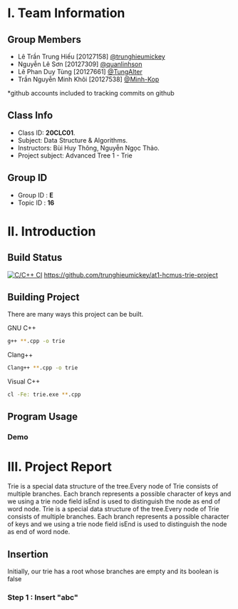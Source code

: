 # I. Team Information

## Group Members

- Lê Trần Trung Hiếu [20127158] [@trunghieumickey](https://github.com/trunghieumickey)
- Nguyễn Lê Sơn [20127309] [@quanlinhson](https://github.com/quanlinhson)
- Lê Phan Duy Tùng [20127661] [@TungAlter](https://github.com/TungAlter)
- Trần Nguyễn Minh Khôi [20127538] [@Minh-Kop](https://github.com/Minh-Kop)

*github accounts included to tracking commits on github

## Class Info
- Class ID: **20CLC01**.
- Subject: 	Data Structure & Algorithms.
- Instructors: Bùi Huy Thông, Nguyễn Ngọc Thảo.
- Project subject: Advanced Tree 1 - Trie

## Group ID
- Group ID : **E**
- Topic ID : **16**

# II. Introduction
## Build Status
[![C/C++ CI](https://github.com/trunghieumickey/at1-hcmus-trie-project/actions/workflows/build.yml/badge.svg)](https://github.com/trunghieumickey/at1-hcmus-trie-project/actions/workflows/build.yml) https://github.com/trunghieumickey/at1-hcmus-trie-project
## Building Project
There are many ways this project can be built.

GNU C++
```bash
g++ **.cpp -o trie
```

Clang++
```bash
Clang++ **.cpp -o trie
```

Visual C++
```bash
cl -Fe: trie.exe **.cpp 
```

## Program Usage
### Demo

# III. Project Report
Trie is a special data structure of the tree.Every node of Trie consists of multiple branches. Each branch represents a possible character of keys and we using a trie node field isEnd is used to distinguish the node as end of word node.
Trie is a special data structure of the tree.Every node of Trie consists of multiple branches. Each branch represents a possible character of keys and we using a trie node field isEnd is used to distinguish the node as end of word node.
## Insertion
Initially, our trie has a root whose branches are empty and its boolean is false
### Step 1 : Insert "abc"


